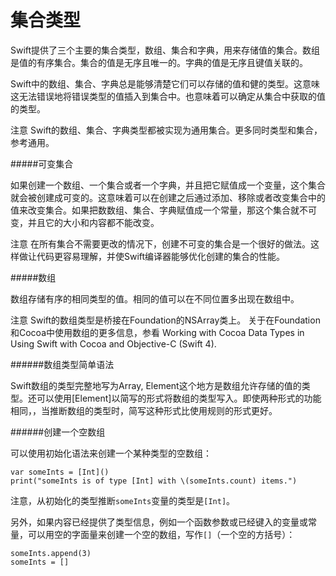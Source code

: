 # 集合类型

Swift提供了三个主要的集合类型，数组、集合和字典，用来存储值的集合。数组是值的有序集合。集合的值是无序且唯一的。字典的值是无序且键值关联的。

Swift中的数组、集合、字典总是能够清楚它们可以存储的值和健的类型。这意味这无法错误地将错误类型的值插入到集合中。也意味着可以确定从集合中获取的值的类型。

注意
Swift的数组、集合、字典类型都被实现为通用集合。更多同时类型和集合，参考通用。

#####可变集合

如果创建一个数组、一个集合或者一个字典，并且把它赋值成一个变量，这个集合就会被创建成可变的。这意味着可以在创建之后通过添加、移除或者改变集合中的值来改变集合。如果把数数组、集合、字典赋值成一个常量，那这个集合就不可变，并且它的大小和内容都不能改变。

注意
在所有集合不需要更改的情况下，创建不可变的集合是一个很好的做法。这样做让代码更容易理解，并使Swift编译器能够优化创建的集合的性能。

#####数组

数组存储有序的相同类型的值。相同的值可以在不同位置多出现在数组中。

注意
Swift的数组类型是桥接在Foundation的NSArray类上。
关于在Foundation和Cocoa中使用数组的更多信息，参看 Working with Cocoa Data Types in Using Swift with Cocoa and Objective-C (Swift 4).

######数组类型简单语法

Swift数组的类型完整地写为Array<Element>, Element这个地方是数组允许存储的值的类型。还可以使用[Element]以简写的形式将数组的类型写入。即使两种形式的功能相同，，当推断数组的类型时，简写这种形式比使用规则的形式更好。

######创建一个空数组

可以使用初始化语法来创建一个某种类型的空数组：
```
var someInts = [Int]()
print("someInts is of type [Int] with \(someInts.count) items.")
```

注意，从初始化的类型推断`someInts`变量的类型是`[Int]`。

另外，如果内容已经提供了类型信息，例如一个函数参数或已经键入的变量或常量，可以用空的字面量来创建一个空的数组，写作`[]`（一个空的方括号）：
```
someInts.append(3)
someInts = []
```




